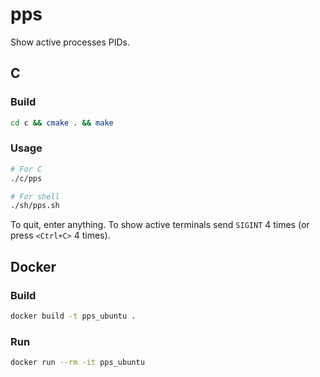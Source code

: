 # pps
Show active processes PIDs.

## C

### Build
```bash
cd c && cmake . && make
```

### Usage
```bash
# For C
./c/pps

# For shell
./sh/pps.sh
```
To quit, enter anything.
To show active terminals send `SIGINT` 4 times (or press `<Ctrl+C>` 4 times).


## Docker

### Build

```bash
docker build -t pps_ubuntu .
```

### Run

```bash
docker run --rm -it pps_ubuntu
```
